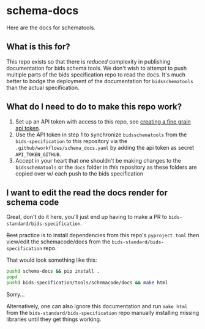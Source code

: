 # schema-docs

Here are the docs for schematools.

## What is this for?

This repo exists so that there is *reduced* complexity in publishing documentation 
for bids schema tools. We don't wish to attempt to push multiple parts of the bids
specification repo to read the docs. It's much better to bodge the deployment of the
documentation for `bidsschematools` than the actual specification.

## What do I need to do to make this repo work?

1) Set up an API token with access to this repo, see 
[creating a fine grain api token](https://docs.github.com/en/authentication/keeping-your-account-and-data-secure/creating-a-personal-access-token#creating-a-fine-grained-personal-access-token).
2) Use the API token in step 1 to synchronize `bidsschematools` from the `bids-specification` to this repository 
via the `.github/workflows/schema_docs.yaml` by adding the
api token as secret `API_TOKEN_GITHUB`.
3) Accept in your heart that one shouldn't be making changes to the `bidsschematools` or the `docs` folder 
in *this* repository as these folders are copied over w/ each push to the bids specification

## I want to edit the read the docs render for schema code

Great, don't do it here, you'll just end up having to make a PR to `bids-standard/bids-specification`. 

~~Best~~ practice is to install dependencies from this repo's `pyproject.toml` then
view/edit the schemacode/docs from the `bids-standard/bids-specification` repo. 

That would look something like this:

```bash
pushd schema-docs && pip install .
popd
pushd bids-specification/tools/schemacode/docs && make html
```

Sorry...

Alternatively, one can also ignore this documentation and run `make html` from 
the `bids-standard/bids-specification`  repo manually installing missing libraries 
until they get things working.
